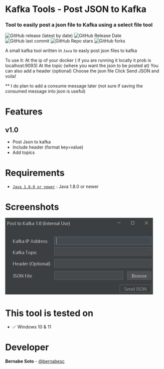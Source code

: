 # Kafka Tools - Post JSON to Kafka
### Tool to easily post a json file to Kafka using a select file tool
![GitHub release (latest by date)](https://img.shields.io/github/v/tag/bernabesc/KafkaTools)
![GitHub Release Date](https://img.shields.io/github/release-date/bernabesc/KafkaTools?logo=github)
![GitHub last commit](https://img.shields.io/github/last-commit/bernabesc/KafkaTools?logo=github)
![GitHub Repo stars](https://img.shields.io/github/stars/bernabesc/KafkaTools?=social)
![GitHub forks](https://img.shields.io/github/forks/bernabesc/KafkaTools?style=social)

A small kafka tool written in `Java` to easly post json files to kafka

To use it:
At the ip of your docker ( if you are running it locally it prob is localhost:9093)
At the topic (where you want the json to be posted at)
You can also add a header (optional)
Choose the json file
Click Send JSON and voila!


** I do plan to add a consume message later (not sure if saving the consumed message into json is useful)

# Features 
## v1.0

* Post Json to kafka
* Include header (format key=value)
* Add topics

# Requirements  
* [`Java 1.8.0 or newer`](https://www.java.com/download) : Java 1.8.0 or newer

# Screenshots
![Screenshot Page 1](docs/Screenshot-1.png)


# This tool is tested on
-  ✅ Windows 10 & 11


# Developer
**Bernabe Soto** - [@bernabesc](https://github.com/bernabesc/)
